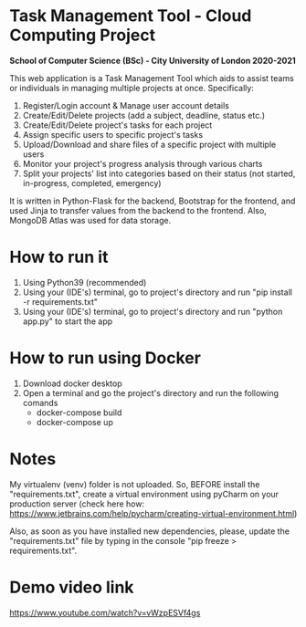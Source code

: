 # Task Management Tool - Cloud Computing Project
**School of Computer Science (BSc) - City University of London 2020-2021**

This web application is a Task Management Tool which aids to assist teams or individuals in managing multiple projects at once. Specifically:
1. Register/Login account & Manage user account details 
2. Create/Edit/Delete projects (add a subject, deadline, status etc.)
3. Create/Edit/Delete project's tasks for each project
4. Assign specific users to specific project's tasks
5. Upload/Download and share files of a specific project with multiple users
6. Monitor your project's progress analysis through various charts
7. Split your projects' list into categories based on their status (not started, in-progress, completed, emergency)

It is written in Python-Flask for the backend, Bootstrap for the frontend, and used Jinja to transfer values from the backend to the frontend. Also, MongoDB Atlas was used for data storage.

# How to run it
1. Using Python39 (recommended)
2. Using your (IDE's) terminal, go to project's directory and run "pip install -r requirements.txt"
3. Using your (IDE's) terminal, go to project's directory and run "python app.py" to start the app

# How to run using Docker
1. Download docker desktop
2. Open a terminal and go the project's directory and run the following comands
    - docker-compose build
    - docker-compose up
# Notes
My virtualenv (venv) folder is not uploaded. So, BEFORE install the "requirements.txt", create a virtual environment using pyCharm on your production server (check here how: https://www.jetbrains.com/help/pycharm/creating-virtual-environment.html)

Also, as soon as you have installed new dependencies, please, update the "requirements.txt" file by typing in the console "pip freeze > requirements.txt".

# Demo video link
https://www.youtube.com/watch?v=vWzpESVf4gs
